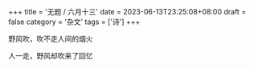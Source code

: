 +++
title = '无题 / 六月十三'
date = 2023-06-13T23:25:08+08:00
draft = false
category = '杂文'
tags = ['诗']
+++

野风吹，吹不走人间的烟火

​人一走，野风却吹来了回忆